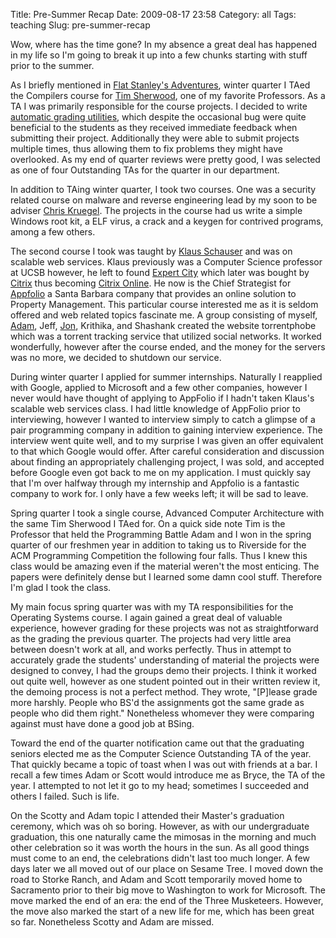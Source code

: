 Title: Pre-Summer Recap
Date: 2009-08-17 23:58
Category: all
Tags: teaching
Slug: pre-summer-recap

Wow, where has the time gone? In my absence a great deal has happened in my
life so I'm going to break it up into a few chunks starting with stuff prior to
the summer.

As I briefly mentioned in [Flat Stanley's Adventures][], winter quarter I TAed
the Compilers course for [Tim Sherwood][], one of my favorite Professors. As a
TA I was primarily responsible for the course projects. I decided to write
[automatic grading utilities][], which despite the occasional bug were quite
beneficial to the students as they received immediate feedback when submitting
their project. Additionally they were able to submit projects multiple times,
thus allowing them to fix problems they might have overlooked. As my end of
quarter reviews were pretty good, I was selected as one of four Outstanding TAs
for the quarter in our department.

In addition to TAing winter quarter, I took two courses. One was a security
related course on malware and reverse engineering lead by my soon to be adviser
[Chris Kruegel][]. The projects in the course had us write a simple Windows
root kit, a ELF virus, a crack and a keygen for contrived programs, among a few
others.

The second course I took was taught by [Klaus Schauser][] and was on scalable
web services. Klaus previously was a Computer Science professor at UCSB
however, he left to found [Expert City][] which later was bought by [Citrix][]
thus becoming [Citrix Online][]. He now is the Chief Strategist for
[Appfolio][] a Santa Barbara company that provides an online solution to
Property Management. This particular course interested me as it is seldom
offered and web related topics fascinate me. A group consisting of myself,
[Adam][], Jeff, [Jon][], Krithika, and Shashank created the website
torrentphobe which was a torrent tracking service that utilized social
networks. It worked wonderfully, however after the course ended, and the money
for the servers was no more, we decided to shutdown our service.

During winter quarter I applied for summer internships. Naturally I reapplied
with Google, applied to Microsoft and a few other companies, however I never
would have thought of applying to AppFolio if I hadn't taken Klaus's scalable
web services class. I had little knowledge of AppFolio prior to interviewing,
however I wanted to interview simply to catch a glimpse of a pair programming
company in addition to gaining interview experience. The interview went quite
well, and to my surprise I was given an offer equivalent to that which Google
would offer. After careful consideration and discussion about finding an
appropriately challenging project, I was sold, and accepted before Google even
got back to me on my application. I must quickly say that I'm over halfway
through my internship and Appfolio is a fantastic company to work for. I only
have a few weeks left; it will be sad to leave.

Spring quarter I took a single course, Advanced Computer Architecture with the
same Tim Sherwood I TAed for. On a quick side note Tim is the Professor that
held the Programming Battle Adam and I won in the spring quarter of our
freshmen year in addition to taking us to Riverside for the ACM Programming
Competition the following four falls. Thus I knew this class would be amazing
even if the material weren't the most enticing. The papers were definitely
dense but I learned some damn cool stuff. Therefore I'm glad I took the class.

My main focus spring quarter was with my TA responsibilities for the Operating
Systems course. I again gained a great deal of valuable experience, however
grading for these projects was not as straightforward as the grading the
previous quarter. The projects had very little area between doesn't work at
all, and works perfectly. Thus in attempt to accurately grade the students'
understanding of material the projects were designed to convey, I had the
groups demo their projects. I think it worked out quite well, however as one
student pointed out in their written review it, the demoing process is not a
perfect method. They wrote, "[P]lease grade more harshly. People who BS'd the
assignments got the same grade as people who did them right." Nonetheless
whomever they were comparing against must have done a good job at BSing.

Toward the end of the quarter notification came out that the graduating seniors
elected me as the Computer Science Outstanding TA of the year. That quickly
became a topic of toast when I was out with friends at a bar. I recall a few
times Adam or Scott would introduce me as Bryce, the TA of the year. I
attempted to not let it go to my head; sometimes I succeeded and others I
failed. Such is life.

On the Scotty and Adam topic I attended their Master's graduation ceremony,
which was oh so boring. However, as with our undergraduate graduation, this one
naturally came the mimosas in the morning and much other celebration so it was
worth the hours in the sun. As all good things must come to an end, the
celebrations didn't last too much longer. A few days later we all moved out of
our place on Sesame Tree. I moved down the road to Storke Ranch, and Adam and
Scott temporarily moved home to Sacramento prior to their big move to
Washington to work for Microsoft. The move marked the end of an era: the end of
the Three Musketeers. However, the move also marked the start of a new life for
me, which has been great so far. Nonetheless Scotty and Adam are missed.

  [Flat Stanley's Adventures]: /2009/03/03/flat-stanley%E2%80%99s-not-so-adventures-at-ucsb/
  [Tim Sherwood]: http://cs.ucsb.edu/~sherwood/
  [automatic grading utilities]: http://cs.ucsb.edu/~bboe/static/projects
  [Chris Kruegel]: http://cs.ucsb.edu/~chris/
  [Klaus Schauser]: http://www.cs.ucsb.edu/~schauser/
  [Expert City]: http://en.wikipedia.org/wiki/Citrix_Online
  [Citrix]: http://en.wikipedia.org/wiki/Citrix_Systems,_Inc.
  [Citrix Online]: http://www.citrixonline.com/
  [Appfolio]: http://www.appfolio.com
  [Adam]: http://adamdoupe.com/
  [Jon]: http://www.regexprn.com/
